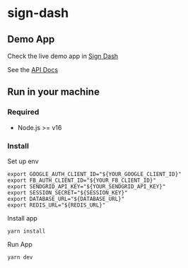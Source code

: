 # sign-dash

## Demo App
Check the live demo app in [Sign Dash](https://sign-dash.onrender.com/)

See the [API Docs](https://sign-dash.onrender.com/api-docs/)

## Run in your machine
### Required
- Node.js >= v16

### Install
Set up env
```shell
export GOOGLE_AUTH_CLIENT_ID="${YOUR_GOOGLE_CLIENT_ID}"
export FB_AUTH_CLIENT_ID="${YOUR_FB_CLIENT_ID}"
export SENDGRID_API_KEY="${YOUR_SENDGRID_API_KEY}"
export SESSION_SECRET="${SESSION_KEY}"
export DATABASE_URL="${DATABASE_URL}"
export REDIS_URL="${REDIS_URL}"
```

Install app
```shell
yarn install
```

Run App
```shell
yarn dev
```
